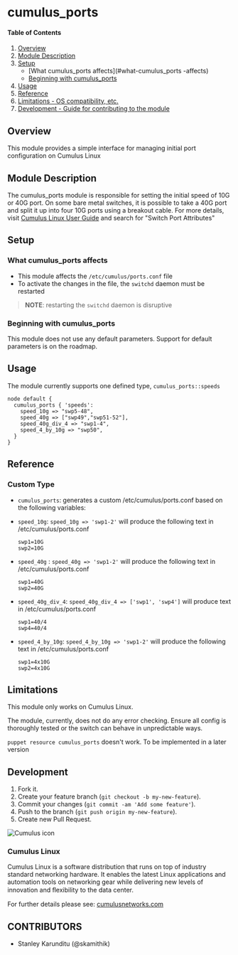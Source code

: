 # cumulus_ports

#### Table of Contents

1. [Overview](#overview)
2. [Module Description](#module-description)
3. [Setup](#setup)
    * [What cumulus_ports affects](#what-cumulus_ports  -affects)
    * [Beginning with cumulus_ports](#beginning-with-cumulus_ports)
4. [Usage](#usage)
5. [Reference](#reference)
5. [Limitations - OS compatibility, etc.](#limitations)
6. [Development - Guide for contributing to the module](#development)

## Overview

This module provides a simple interface for managing initial port configuration
on Cumulus Linux

## Module Description

The cumulus_ports module  is responsible for setting the initial speed of 10G or
40G port. On some bare metal switches, it is possible to take a 40G port and split it up
into four 10G ports using a breakout cable. For more details, visit [Cumulus
Linux User Guide](http://docs.cumulusnetworks.com) and search for
"Switch Port Attributes"

## Setup

### What cumulus_ports affects

* This module affects the `/etc/cumulus/ports.conf` file
* To activate the changes in the file, the `switchd` daemon must be restarted
> **NOTE**: restarting the `switchd` daemon is disruptive


### Beginning with cumulus_ports

This module does not use any default parameters. Support for default parameters is on the roadmap.

## Usage

The module currently supports one defined type, `cumulus_ports::speeds`
```
node default {
  cumulus_ports { 'speeds':
    speed_10g => "swp5-48",
    speed_40g => ["swp49","swp51-52"],
    speed_40g_div_4 => "swp1-4",
    speed_4_by_10g => "swp50",
  }
}

```

## Reference

### Custom Type
  * `cumulus_ports`:  generates a custom /etc/cumulus/ports.conf based
  on the following variables:
  * `speed_10g`: `speed_10g => 'swp1-2'` will produce the following text in /etc/cumulus/ports.conf

    ```
    swp1=10G
    swp2=10G
    ```

  * `speed_40g` : `speed_40g => 'swp1-2'` will produce the following text in /etc/cumulus/ports.conf

    ```
    swp1=40G
    swp2=40G
    ```

  * `speed_40g_div_4`: `speed_40g_div_4 => ['swp1', 'swp4']` will produce text  in /etc/cumulus/ports.conf

    ```
    swp1=40/4
    swp4=40/4
    ```

  * `speed_4_by_10g`: `speed_4_by_10g => 'swp1-2'` will produce the following text in /etc/cumulus/ports.conf

    ```
    swp1=4x10G
    swp2=4x10G
    ```

## Limitations

This module only works on Cumulus Linux.

The module, currently, does not do any error
checking. Ensure all config is thoroughly tested or the switch can
behave in unpredictable ways.

`puppet resource cumulus_ports` doesn't work. To be implemented in a later version

## Development

1. Fork it.
2. Create your feature branch (`git checkout -b my-new-feature`).
3. Commit your changes (`git commit -am 'Add some feature'`).
4. Push to the branch (`git push origin my-new-feature`).
5. Create new Pull Request.


![Cumulus icon](http://cumulusnetworks.com/static/cumulus/img/logo_2014.png)

### Cumulus Linux

Cumulus Linux is a software distribution that runs on top of industry standard
networking hardware. It enables the latest Linux applications and automation
tools on networking gear while delivering new levels of innovation and
ﬂexibility to the data center.

For further details please see:
[cumulusnetworks.com](http://www.cumulusnetworks.com)

## CONTRIBUTORS

- Stanley Karunditu (@skamithik)
